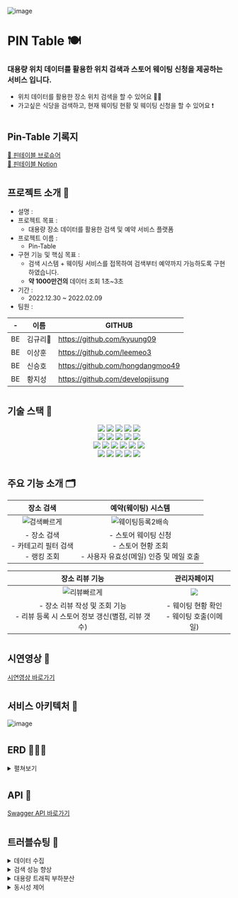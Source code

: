 
![image](https://user-images.githubusercontent.com/117708164/216932548-af5766aa-a9a5-4d02-ba3f-49467c3fb956.png)

# PIN Table 🍽
### 대용량 위치 데이터를 활용한 위치 검색과 스토어 웨이팅 신청을 제공하는 서비스 입니다.

- 위치 데이터를 활용한 장소 위치 검색을 할 수 있어요 🙆🏻
- 가고싶은 식당을 검색하고, 현재 웨이팅 현황 및 웨이팅 신청을 할 수 있어요 ❗️

#

## Pin-Table 기록지

[📘 핀테이블 브로슈어](https://www.notion.so/PIN-TABLE-3985986345c640969a8a8a5c3cabb3e1)<br>
[📗 핀테이블 Notion](https://www.notion.so/PIN-TABLE-3985986345c640969a8a8a5c3cabb3e1)

#
## 프로젝트 소개 📢
- 설명 : 
- 프로젝트 목표 :
    - 대용량 장소 데이터를 활용한 검색 및 예약 서비스 플랫폼
- 프로젝트 이름 :
    - Pin-Table
- 구현 기능 및 핵심 목표 :
    - 검색 시스템 + 웨이팅 서비스를 접목하여 검색부터 예약까지 가능하도록 구현하였습니다.
    - **약 1000만건의** 데이터 조회 1초~3초
- 기간 : 
    - 2022.12.30 ~ 2022.02.09
- 팀원 : <br>

| - | 이름 | GITHUB |
|--|--|--|
| BE | 김규리🔰 | https://github.com/kyuung09 |
| BE | 이상훈 | https://github.com/leemeo3  |
| BE | 신승호 | https://github.com/hongdangmoo49 |
| BE | 황지성 | https://github.com/developjisung |

#

## 기술 스택 🔨
<div align=center> 
  <img src="https://img.shields.io/badge/java-007396?style=for-the-badge&logo=java&logoColor=white"> 
  <img src="https://img.shields.io/badge/springboot-6DB33F?style=for-the-badge&logo=springboot&logoColor=white">
  <img src="https://img.shields.io/badge/Springjpa-4FC08D?style=for-the-badge&logo=jpa&logoColor=white"> 
  <img src="https://img.shields.io/badge/gradle-02303A?style=for-the-badge&logo=gradle&logoColor=white">
  <img src="https://img.shields.io/badge/python-3776AB?style=for-the-badge&logo=python&logoColor=white"> 
  <br>

  <img src="https://img.shields.io/badge/html5-E34F26?style=for-the-badge&logo=html5&logoColor=white"> 
  <img src="https://img.shields.io/badge/javascript-F7DF1E?style=for-the-badge&logo=javascript&logoColor=black"> 
  <img src="https://img.shields.io/badge/css-1572B6?style=for-the-badge&logo=css3&logoColor=white"> 
  <img src="https://img.shields.io/badge/axios-61DAFB?style=for-the-badge&logo=axios&logoColor=black">
    <img src="https://img.shields.io/badge/Thymeleaf-339933?style=for-the-badge&logo=Thymeleaf&logoColor=white">
  <br>
 
  <img src="https://img.shields.io/badge/amazonaws-232F3E?style=for-the-badge&logo=amazonaws&logoColor=white">  
  <img src="https://img.shields.io/badge/amazon rds-61DAFB?style=for-the-badge&logo=amazonrds&logoColor=white"> 
  <img src="https://img.shields.io/badge/amazon s3-E34F26?style=for-the-badge&logo=amazons3&logoColor=white">
  <img src="https://img.shields.io/badge/redis-DD0031?style=for-the-badge&logo=redis&logoColor=white">
  <img src="https://img.shields.io/badge/github action-000000?style=for-the-badge&logo=githubaction&logoColor=white">
  <img src="https://img.shields.io/badge/mysql-4479A1?style=for-the-badge&logo=mysql&logoColor=white"> 
    
    
  <br>
  <img src="https://img.shields.io/badge/elasticsearch-4053D6?style=for-the-badge&logo=elasticsearch&logoColor=white">
  <img src="https://img.shields.io/badge/logstash-FCC624?style=for-the-badge&logo=logstash&logoColor=black">
  <img src="https://img.shields.io/badge/kibana-DD0031?style=for-the-badge&logo=kibana&logoColor=white">
  <img src="https://img.shields.io/badge/junit5-F05032?style=for-the-badge&logo=junit5&logoColor=white">
  <img src="https://img.shields.io/badge/jmeter-000000?style=for-the-badge&logo=jmeter&logoColor=white">
</div>

#

## 주요 기능 소개 🗂

| 장소 검색 | 예약(웨이팅) 시스템 |
|:------:|:------:|
| ![검색빠르게](https://user-images.githubusercontent.com/117708164/217257406-1717d3d7-5384-49d6-9fe5-67e3087a5ce4.gif) | ![웨이팅등록2배속](https://user-images.githubusercontent.com/117708164/217257762-10912785-2722-4dd9-938d-10a768b9d117.gif) |
|- 장소 검색<br> - 카테고리 필터 검색<br> - 랭킹 조회<br> |- 스토어 웨이팅 신청<br> - 스토어 현황 조회<br> - 사용자 유효성(메일) 인증 및 메일 호출|

    
| 장소 리뷰 기능 | 관리자페이지 |
|:------:|:------:|
| ![리뷰빠르게](https://user-images.githubusercontent.com/117708164/217258004-0e90f7d1-751f-480c-be8d-5cb66902d211.gif) |![](https://s3.us-west-2.amazonaws.com/secure.notion-static.com/ace974d9-7b6f-4fd0-9433-82f2ed524571/ezgif.com-gif-maker_%284%29.gif?X-Amz-Algorithm=AWS4-HMAC-SHA256&X-Amz-Content-Sha256=UNSIGNED-PAYLOAD&X-Amz-Credential=AKIAT73L2G45EIPT3X45%2F20230207%2Fus-west-2%2Fs3%2Faws4_request&X-Amz-Date=20230207T133119Z&X-Amz-Expires=86400&X-Amz-Signature=6f7007409b140efa46b329d72a035f2c2122c118029733af550f0f3dae4078ad&X-Amz-SignedHeaders=host&response-content-disposition=filename%3D%22ezgif.com-gif-maker%2520%284%29.gif%22&x-id=GetObject)|
|- 장소 리뷰 작성 및 조회 기능<br> - 리뷰 등록 시 스토어 정보 갱신(별점, 리뷰 갯수)<br>|- 웨이팅 현황 확인<br> - 웨이팅 호출(이메일)<br>|

#
## 시연영상 🎥
[시연영상 바로가기](https://www.youtube.com/watch?v=iY3YxFOawYs)

#
## 서비스 아키텍처 🎨
![image](https://user-images.githubusercontent.com/117708164/216933029-f5c882eb-daec-4216-a27c-56822226726f.png)

#
## ERD 👨🏻‍💻
<details>
<summary> 펼쳐보기 </summary>
<div markdown="1">  
    
![image](https://user-images.githubusercontent.com/117708164/216933200-78984f6c-6653-46ea-bf1f-ee8900e5c2bf.png)
    
</div>
</details>

#
## API 💬
[Swagger API 바로가기](https://pintable.co.kr/swagger-ui/index.html?urls.primaryName=store#/store-controller/createStoreUsingPOST)

#
## 트러블슈팅 🐞

<details>
<summary> 데이터 수집 </summary>
<div markdown="1">  
<br>
  (1) 공공 API를 이용한 대용량 장소 데이터 수집<br>
    - 공공 데이터 포털에서 제공하는 전국 음식점/카페의 파일 데이터 수집 (약 650만건)<br>

<br>
(2) 장소 데이터 1차 가공<br>
    - 공공 데이터 포털에서 수집한 데이터 중 불필요 컬럼 및 폐업 장소 데이터 제거 (약 200만건)<br>

<br>
(3) 네이버 플레이스 웹 크롤링을 통한 추가 데이터 수집<br>
    - 웹크롤링(Python + 셀레니움)을 이용하여 리뷰 갯수/ 블로그 리뷰 / 별점 정보 등 추가 데이터 수집<br>
    - 네이버 플레이스 크롤링 시 특정 횟수 이상 반복 시도시 차단되는 경우가 발생하였고, 아래 과정을 통해 해결<br>
    👉 https://www.notion.so/404-Not-Found-9ec37cc4600545e7972663f4d9d06364<br>
<br>
(4) Faker 라이브러리를 이용한 리뷰/사용자 데이터 생성<br>
    - Faker 라이브러리를 이용하여 약 600만건의 리뷰/사용자 데이터 생성<br>
<br>
</div>
</details>

<details>
<summary> 검색 성능 향상 </summary>
<div markdown="1">
   🔎 검색 성능 개선 자세히 보기 : https://www.notion.so/PIN-TABLE-98c3a7dbb1324630a3a300575b2f7782<br>
        ㄴ( 🥹 열심히했는데 봐주실꺼죠? 🥹)

</div>
</details>


<details>
<summary> 대용량 트래픽 부하분산 </summary>
<div markdown="1">
   📈 대용량 트래픽 부하분산 자세히 보기 : https://www.notion.so/PIN-TABLE-641ad77ad45247c2801ae079db805389
)
</div>
</details>


<details>
<summary> 동시성 제어 </summary>
<div markdown="1">
   🧲 동시성 제어 자세히 보기 : https://www.notion.so/PIN-TABLE-721fb45b91454dda8255e0de4ac757ca
)
</div>
</details>
